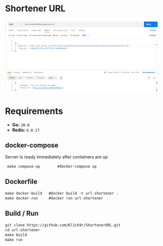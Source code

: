 # Shortener URL 

![image](https://github.com/Kl1ck9r/ShortenerURL/blob/main/screenshots/url-shorter.png)

# Requirements
* **Go:** `20.0`
* **Redis:** `6.0.17`


## docker-compose
Server is ready immediately after containers are up
```shell
 make compose-up        #docker-compose up
```

## Dockerfile 
```shell
make docker-build   #docker build -t url-shortener .
make docker-run     #docker run url-shortener
```

## Build / Run

```shell
git clone https://github.com/Kl1ck9r/ShortenerURL.git
cd url-shortener
make build
make run 
```
